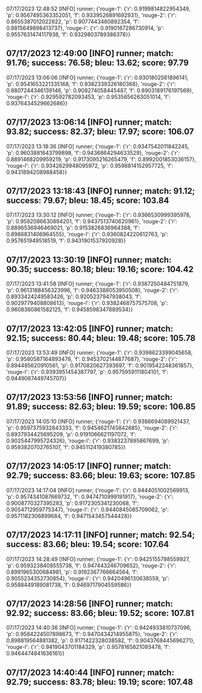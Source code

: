 07/17/2023 12:48:52  [INFO] runner; {'rouge-1': {'r': 0.9199814822954349, 'p': 0.9567495363352051, 'f': 0.9339526891692931}, 'rouge-2': {'r': 0.8655387012022622, 'p': 0.9077443480892354, 'f': 0.8815649898413737}, 'rouge-l': {'r': 0.9190167286730914, 'p': 0.9557631474117938, 'f': 0.9329803789386378}}
## 07/17/2023 12:49:00  [INFO] runner; match: 91.76; success: 76.58; bleu: 13.62; score: 97.79

07/17/2023 13:06:06  [INFO] runner; {'rouge-1': {'r': 0.9301802561896141, 'p': 0.9541653221335168, 'f': 0.9382339326180368}, 'rouge-2': {'r': 0.8807244346139146, 'p': 0.908274058445487, 'f': 0.8903189176197569}, 'rouge-l': {'r': 0.929592782093453, 'p': 0.9535656263051014, 'f': 0.9376434529662686}}
## 07/17/2023 13:06:14  [INFO] runner; match: 93.82; success: 82.37; bleu: 17.97; score: 106.07

07/17/2023 13:18:36  [INFO] runner; {'rouge-1': {'r': 0.9347542011842245, 'p': 0.9603881643799898, 'f': 0.9436864294633529}, 'rouge-2': {'r': 0.8891468209959219, 'p': 0.9173095216265479, 'f': 0.8992001853036157}, 'rouge-l': {'r': 0.9342629948095972, 'p': 0.9598814152957725, 'f': 0.9431894208988458}}
## 07/17/2023 13:18:43  [INFO] runner; match: 91.12; success: 79.67; bleu: 18.45; score: 103.84

07/17/2023 13:30:12  [INFO] runner; {'rouge-1': {'r': 0.9366530999395978, 'p': 0.9582086630894201, 'f': 0.9437513740620961}, 'rouge-2': {'r': 0.8896536946469021, 'p': 0.9153826836964388, 'f': 0.8986831406964555}, 'rouge-l': {'r': 0.9360824220612763, 'p': 0.957651949518519, 'f': 0.9431901537920928}}
## 07/17/2023 13:30:19  [INFO] runner; match: 90.35; success: 80.18; bleu: 19.16; score: 104.42

07/17/2023 13:41:58  [INFO] runner; {'rouge-1': {'r': 0.9387250484751879, 'p': 0.9613188456323996, 'f': 0.9463388053950508}, 'rouge-2': {'r': 0.8933424249583426, 'p': 0.9205237947938043, 'f': 0.9029779408808613}, 'rouge-l': {'r': 0.9382468757575708, 'p': 0.9608360861582125, 'f': 0.9458598347889534}}
## 07/17/2023 13:42:05  [INFO] runner; match: 92.15; success: 80.44; bleu: 19.48; score: 105.78

07/17/2023 13:53:49  [INFO] runner; {'rouge-1': {'r': 0.9398623399045658, 'p': 0.9580587164893478, 'f': 0.9453702144877687}, 'rouge-2': {'r': 0.894485620910561, 'p': 0.9170820627393697, 'f': 0.9019542248361857}, 'rouge-l': {'r': 0.9393951454387797, 'p': 0.9575959111804101, 'f': 0.9449067449745707}}
## 07/17/2023 13:53:56  [INFO] runner; match: 91.89; success: 82.63; bleu: 19.59; score: 106.85

07/17/2023 14:05:10  [INFO] runner; {'rouge-1': {'r': 0.9386694089921437, 'p': 0.9597375932843333, 'f': 0.9454621745842685}, 'rouge-2': {'r': 0.8937934425695209, 'p': 0.9191066621197072, 'f': 0.9025447995724326}, 'rouge-l': {'r': 0.9383237895867699, 'p': 0.9593820702765107, 'f': 0.945112419380785}}
## 07/17/2023 14:05:17  [INFO] runner; match: 92.79; success: 83.66; bleu: 19.63; score: 107.85

07/17/2023 14:17:04  [INFO] runner; {'rouge-1': {'r': 0.9444051002569913, 'p': 0.9574341087669732, 'f': 0.9474710999191917}, 'rouge-2': {'r': 0.9008770327395283, 'p': 0.9172305341230068, 'f': 0.9054712959775347}, 'rouge-l': {'r': 0.9440845085709062, 'p': 0.9571182306899684, 'f': 0.9471543457544428}}
## 07/17/2023 14:17:11  [INFO] runner; match: 92.54; success: 83.66; bleu: 19.54; score: 107.64

07/17/2023 14:28:49  [INFO] runner; {'rouge-1': {'r': 0.9425155798559927, 'p': 0.9593238408555738, 'f': 0.947443246709652}, 'rouge-2': {'r': 0.8991965300684981, 'p': 0.9192367766664564, 'f': 0.9055234352730854}, 'rouge-l': {'r': 0.9420496130638559, 'p': 0.9588449189081738, 'f': 0.9469717904559586}}
## 07/17/2023 14:28:56  [INFO] runner; match: 92.92; success: 83.66; bleu: 19.52; score: 107.81

07/17/2023 14:40:36  [INFO] runner; {'rouge-1': {'r': 0.9424933810737096, 'p': 0.9584224507898673, 'f': 0.9470434214955875}, 'rouge-2': {'r': 0.898819564881382, 'p': 0.9171422328038582, 'f': 0.9043768445696271}, 'rouge-l': {'r': 0.9419043701184329, 'p': 0.9578165821093478, 'f': 0.9464474841636161}}

## 07/17/2023 14:40:44  [INFO] runner; match: 92.79; success: 83.78; bleu: 19.19; score: 107.48